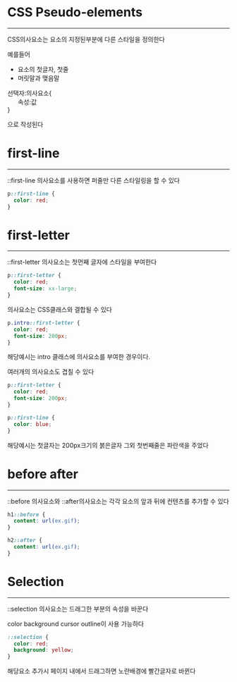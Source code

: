 # CSS Pseudo-elements
------------------------

CSS의사요소는 요소의 지정된부분에 다른 스타일을 정의한다

예를들어

- 요소의 첫글자, 첫줄
- 머릿말과 맺음말

선택자:의사요소{ <br>
&nbsp;&nbsp;&nbsp;&nbsp;&nbsp;&nbsp;속성:값 <br>
}

으로 작성된다

# first-line
----------------
::first-line 의사요소를 사용하면 퍼줄만 다른 스타일링을 할 수 있다

```css
p::first-line {
  color: red;
}
```

# first-letter
-------------------

::first-letter 의사요소는 첫먼째 글자에 스타일을 부여한다

```css
p::first-letter {
  color: red;
  font-size: xx-large;
}
```

의사요소는 CSS클래스와 결합될 수 있다

```css
p.intro::first-letter {
  color: red;
  font-size: 200px;
}
```
해당예시는 intro 클래스에 의사요소를 부여한 경우이다.

여러개의 의사요소도 겹칠 수 있다

```css
p::first-letter {
  color: red;
  font-size: 200px;
}

p::first-line {
  color: blue;
}
```
해당예시는 첫글자는 200px크기의 붉은글자 그외 첫번째줄은 파란색을 주었다

# before after
-----------------
::before 의사요소와 ::after의사요소는 각각 요소의 앞과 뒤에 컨텐츠를 추가할 수 있다

```css
h1::before {
  content: url(ex.gif);
}

h2::after {
  content: url(ex.gif);
}
```

# Selection
---------------

::selection 의사요소는 드래그한 부분의 속성을 바꾼다

color background cursor outline이 사용 가능하다

```css
::selection {
  color: red;
  background: yellow;
}
```
해당요소 추가시 페이지 내에서 드래그하면 노란배경에 빨간글자로 바뀐다
